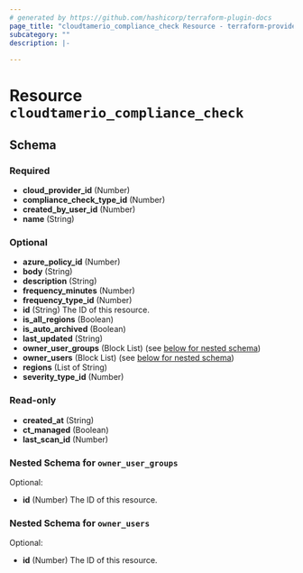 ```yaml
---
# generated by https://github.com/hashicorp/terraform-plugin-docs
page_title: "cloudtamerio_compliance_check Resource - terraform-provider-cloudtamerio"
subcategory: ""
description: |-
  
---
```


# Resource `cloudtamerio_compliance_check`





<!-- schema generated by tfplugindocs -->
## Schema

### Required

- **cloud_provider_id** (Number)
- **compliance_check_type_id** (Number)
- **created_by_user_id** (Number)
- **name** (String)

### Optional

- **azure_policy_id** (Number)
- **body** (String)
- **description** (String)
- **frequency_minutes** (Number)
- **frequency_type_id** (Number)
- **id** (String) The ID of this resource.
- **is_all_regions** (Boolean)
- **is_auto_archived** (Boolean)
- **last_updated** (String)
- **owner_user_groups** (Block List) (see [below for nested schema](#nestedblock--owner_user_groups))
- **owner_users** (Block List) (see [below for nested schema](#nestedblock--owner_users))
- **regions** (List of String)
- **severity_type_id** (Number)

### Read-only

- **created_at** (String)
- **ct_managed** (Boolean)
- **last_scan_id** (Number)

<a id="nestedblock--owner_user_groups"></a>
### Nested Schema for `owner_user_groups`

Optional:

- **id** (Number) The ID of this resource.


<a id="nestedblock--owner_users"></a>
### Nested Schema for `owner_users`

Optional:

- **id** (Number) The ID of this resource.


